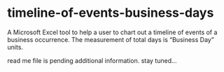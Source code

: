 # timeline-of-events-business-days
A Microsoft Excel tool to help a user to chart out a timeline of events of a business occurrence. The measurement of total days is “Business Day” units.

read me file is pending additional information. stay tuned...
